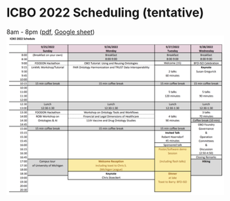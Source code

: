 # ICBO 2022 Scheduling (tentative)   
8am - 8pm ([pdf](ICBO-2022-Scheduling.pdf), [Google sheet](
https://drive.google.com/file/d/1uHGgbySAtrodvw67rJR-M_uohw5dFeJI/view?usp=sharing))   
![icbo-schedule](icbo-schedule.png)
